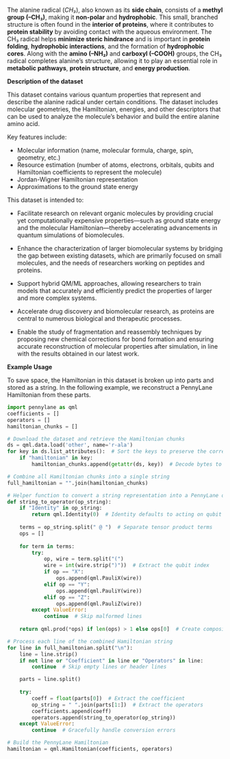 The alanine radical (*CH₃*), also known as its **side chain**, consists of a **methyl group (–CH₃)**, making it **non-polar** and **hydrophobic**. This small, branched structure is often found in the **interior of proteins**, where it contributes to **protein stability** by avoiding contact with the aqueous environment. The CH₃ radical helps **minimize steric hindrance** and is important in **protein folding**, **hydrophobic interactions**, and the formation of **hydrophobic cores**. Along with the **amino (–NH₂)** and **carboxyl (–COOH)** groups, the CH₃ radical completes alanine’s structure, allowing it to play an essential role in **metabolic pathways**, **protein structure**, and **energy production**.

**Description of the dataset**

This dataset contains various quantum properties that represent and describe the alanine radical under certain conditions.  The dataset includes molecular geometries, the Hamiltonian, energies, and other descriptors that can be used to analyze the molecule’s behavior and build the entire alanine amino acid.

Key features include:

- Molecular information (name, molecular formula, charge, spin, geometry, etc.)
- Resource estimation (number of atoms, electrons, orbitals, qubits and Hamiltonian coefficients to represent the molecule)
- Jordan-Wigner Hamiltonian representation
- Approximations to the ground state energy

This dataset is intended to:

- Facilitate research on relevant organic molecules by providing crucial yet computationally expensive properties—such as ground state energy and the molecular Hamiltonian—thereby accelerating advancements in quantum simulations of biomolecules.

- Enhance the characterization of larger biomolecular systems by bridging the gap between existing datasets, which are primarily focused on small molecules, and the needs of researchers working on peptides and proteins.

- Support hybrid QM/ML approaches, allowing researchers to train models that accurately and efficiently predict the properties of larger and more complex systems.

- Accelerate drug discovery and biomolecular research, as proteins are central to numerous biological and therapeutic processes.

- Enable the study of fragmentation and reassembly techniques by proposing new chemical corrections for bond formation and ensuring accurate reconstruction of molecular properties after simulation, in line with the results obtained in our latest work.

**Example Usage**

To save space, the Hamiltonian in this dataset is broken up into parts and stored as a string. In
the following example, we reconstruct a PennyLane Hamiltonian from these parts. 

```python
import pennylane as qml
coefficients = []
operators = []
hamiltonian_chunks = []

# Download the dataset and retrieve the Hamiltonian chunks
ds = qml.data.load('other', name='r-ala')
for key in ds.list_attributes():  # Sort the keys to preserve the correct sequence
    if "hamiltonian" in key:
        hamiltonian_chunks.append(getattr(ds, key))  # Decode bytes to string

# Combine all Hamiltonian chunks into a single string
full_hamiltonian = "".join(hamiltonian_chunks)

# Helper function to convert a string representation into a PennyLane operator
def string_to_operator(op_string):
    if "Identity" in op_string:
        return qml.Identity(0)  # Identity defaults to acting on qubit 0
    
    terms = op_string.split(" @ ")  # Separate tensor product terms
    ops = []
    
    for term in terms:
        try:
            op, wire = term.split("(")
            wire = int(wire.strip(")"))  # Extract the qubit index
            if op == "X":
                ops.append(qml.PauliX(wire))
            elif op == "Y":
                ops.append(qml.PauliY(wire))
            elif op == "Z":
                ops.append(qml.PauliZ(wire))
        except ValueError:
            continue  # Skip malformed lines
    
    return qml.prod(*ops) if len(ops) > 1 else ops[0]  # Create composite operator if needed

# Process each line of the combined Hamiltonian string
for line in full_hamiltonian.split("\n"):
    line = line.strip()
    if not line or "Coefficient" in line or "Operators" in line:
        continue  # Skip empty lines or header lines

    parts = line.split()
    
    try:
        coeff = float(parts[0])  # Extract the coefficient
        op_string = " ".join(parts[1:])  # Extract the operators
        coefficients.append(coeff)
        operators.append(string_to_operator(op_string))
    except ValueError:
        continue  # Gracefully handle conversion errors

# Build the PennyLane Hamiltonian
hamiltonian = qml.Hamiltonian(coefficients, operators)
```